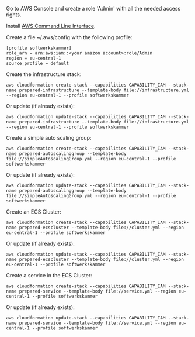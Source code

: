 Go to AWS Console and create a role 'Admin' with all the needed access rights.

Install [AWS Command Line Interface](http://docs.aws.amazon.com/cli/latest/userguide/installing.html).

Create a file ~/.aws/config with the following profile:
```
[profile softwerkskammer]
role_arn = arn:aws:iam::<your amazon account>:role/Admin
region = eu-central-1
source_profile = default
```

Create the infrastructure stack:
```
aws cloudformation create-stack --capabilities CAPABILITY_IAM --stack-name prepared-infrastructure --template-body file://infrastructure.yml --region eu-central-1 --profile softwerkskammer
```
Or update (if already exists):
```
aws cloudformation update-stack --capabilities CAPABILITY_IAM --stack-name prepared-infrastructure --template-body file://infrastructure.yml --region eu-central-1 --profile softwerkskammer
```

Create a simple auto scaling group:
```
aws cloudformation create-stack --capabilities CAPABILITY_IAM --stack-name prepared-autoscalinggroup --template-body file://simpleAutoscalingGroup.yml --region eu-central-1 --profile softwerkskammer
```
Or update (if already exists):
```
aws cloudformation update-stack --capabilities CAPABILITY_IAM --stack-name prepared-autoscalinggroup --template-body file://simpleAutoscalingGroup.yml --region eu-central-1 --profile softwerkskammer
```

Create an ECS Cluster:
```
aws cloudformation create-stack --capabilities CAPABILITY_IAM --stack-name prepared-ecscluster --template-body file://cluster.yml --region eu-central-1 --profile softwerkskammer
```
Or update (if already exists):
```
aws cloudformation update-stack --capabilities CAPABILITY_IAM --stack-name prepared-ecscluster --template-body file://cluster.yml --region eu-central-1 --profile softwerkskammer
```

Create a service in the ECS Cluster:
```
aws cloudformation create-stack --capabilities CAPABILITY_IAM --stack-name prepared-service --template-body file://service.yml --region eu-central-1 --profile softwerkskammer
```
Or update (if already exists):
```
aws cloudformation update-stack --capabilities CAPABILITY_IAM --stack-name prepared-service --template-body file://service.yml --region eu-central-1 --profile softwerkskammer
```
